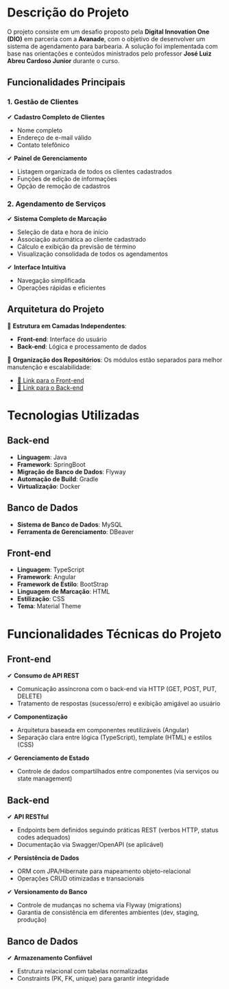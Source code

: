 # Descrição do Projeto

O projeto consiste em um desafio proposto pela **Digital Innovation One (DIO)** em parceria com a **Avanade**, com o objetivo de desenvolver um sistema de agendamento para barbearia. A solução foi implementada com base nas orientações e conteúdos ministrados pelo professor **José Luiz Abreu Cardoso Junior** durante o curso.

## Funcionalidades Principais

### 1. Gestão de Clientes
✔ **Cadastro Completo de Clientes**
- Nome completo
- Endereço de e-mail válido
- Contato telefônico

✔ **Painel de Gerenciamento**
- Listagem organizada de todos os clientes cadastrados
- Funções de edição de informações
- Opção de remoção de cadastros

### 2. Agendamento de Serviços
✔ **Sistema Completo de Marcação**
- Seleção de data e hora de início
- Associação automática ao cliente cadastrado
- Cálculo e exibição da previsão de término
- Visualização consolidada de todos os agendamentos

✔ **Interface Intuitiva**
- Navegação simplificada
- Operações rápidas e eficientes

## Arquitetura do Projeto

🔧 **Estrutura em Camadas Independentes**:
- **Front-end**: Interface do usuário
- **Back-end**: Lógica e processamento de dados

📁 **Organização dos Repositórios**:
Os módulos estão separados para melhor manutenção e escalabilidade:

- [🔗 Link para o Front-end](https://github.com/Joao-Markus-Barbosa/DIO-APP_Full_Stack-Front-end-end-Agendamento_Barbearia.)
- [🔗 Link para o Back-end](https://github.com/Joao-Markus-Barbosa/DIO-APP_Full_Stack-Back-end-Agendamento_Barbearia.)


# Tecnologias Utilizadas

## Back-end
- **Linguagem**: Java
- **Framework**: SpringBoot
- **Migração de Banco de Dados**: Flyway
- **Automação de Build**: Gradle
- **Virtualização**: Docker

## Banco de Dados
- **Sistema de Banco de Dados**: MySQL
- **Ferramenta de Gerenciamento**: DBeaver

## Front-end
- **Linguagem**: TypeScript
- **Framework**: Angular
- **Framework de Estilo**: BootStrap
- **Linguagem de Marcação**: HTML
- **Estilização**: CSS
- **Tema**: Material Theme

# Funcionalidades Técnicas do Projeto

## Front-end
✔ **Consumo de API REST**
- Comunicação assíncrona com o back-end via HTTP (GET, POST, PUT, DELETE)
- Tratamento de respostas (sucesso/erro) e exibição amigável ao usuário

✔ **Componentização**
- Arquitetura baseada em componentes reutilizáveis (Angular)
- Separação clara entre lógica (TypeScript), template (HTML) e estilos (CSS)

✔ **Gerenciamento de Estado**
- Controle de dados compartilhados entre componentes (via serviços ou state management)

## Back-end
✔ **API RESTful**
- Endpoints bem definidos seguindo práticas REST (verbos HTTP, status codes adequados)
- Documentação via Swagger/OpenAPI (se aplicável)

✔ **Persistência de Dados**
- ORM com JPA/Hibernate para mapeamento objeto-relacional
- Operações CRUD otimizadas e transacionais

✔ **Versionamento do Banco**
- Controle de mudanças no schema via Flyway (migrations)
- Garantia de consistência em diferentes ambientes (dev, staging, produção)

## Banco de Dados
✔ **Armazenamento Confiável**
- Estrutura relacional com tabelas normalizadas
- Constraints (PK, FK, unique) para garantir integridade
